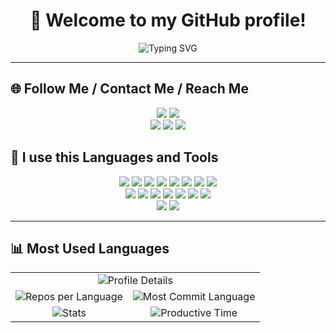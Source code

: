 <!-- 🧁 Text Topper -->
<h1 align="center">👋 Welcome to my GitHub profile!</h1>

<p align="center">
  <img src="https://readme-typing-svg.herokuapp.com?font=Fira+Code&size=22&duration=3000&pause=1000&color=FEC8D8&center=true&vCenter=true&width=550&lines=Hello!+I'm+KEMAL.;I'm+a+Front-end+Developer.;Welcome+to+my+GitHub+profile!;If+you+have+any+questions,;contact+me+via+Telegram,+Teams,+or+Gmail.;I'll+be+happy+to+help!+🧠" alt="Typing SVG">
</p>

---

## 🌐 Follow Me / Contact Me / Reach Me

<p align="center">  
  <a href="mailto:kemalatayew913@gmail.com"><img src="https://img.shields.io/badge/Gmail-222?style=for-the-badge&logo=gmail&logoColor=red"/></a>
  <a href="https://t.me/kemal_studio" target="_blank"><img src="https://img.shields.io/badge/Telegram-222?style=for-the-badge&logo=telegram&logoColor=blue"/></a>
  <br/>
  <a href="https://tiktok.com/"><img src="https://img.shields.io/badge/TikTok-222?style=for-the-badge&logo=tiktok&logoColor=black"/></a>
  <a href="https://instagram.com/"><img src="https://img.shields.io/badge/Instagram-222.svg?style=for-the-badge&logo=instagram&logoColor=red"/></a>
  <a href="https://teams.microsoft.com/l/chat/0/0?users=kemalatayew913@outlook.com" target="_blank"><img src="https://img.shields.io/badge/Microsoft%20Teams-222?style=for-the-badge&logo=teams&logoColor=blue"/></a>
</p>

## 🧰 I use this Languages and Tools

<p align="center">
  <img src="https://img.shields.io/badge/HTML-222?style=for-the-badge&logo=html5&logoColor=red"/>
  <img src="https://img.shields.io/badge/CSS-222?style=for-the-badge&logo=css&logoColor=blue"/>
  <img src="https://img.shields.io/badge/PHP-222?style=for-the-badge&logo=php&logoColor=blue"/>
  <img src="https://img.shields.io/badge/SASS-222?style=for-the-badge&logo=sass&logoColor=pink"/>
  <img src="https://img.shields.io/badge/Laravel-222?style=for-the-badge&logo=laravel&logoColor=red"/>
  <img src="https://img.shields.io/badge/JavaScript-222?style=for-the-badge&logo=javascript&logoColor=yellow"/>
  <img src="https://img.shields.io/badge/MySQL-222?style=for-the-badge&logo=mysql&logoColor=blue"/>
  <img src="https://img.shields.io/badge/PostgreSQL-222?style=for-the-badge&logo=postgresql&logoColor=blue"/>
  <br/>
  <img src="https://img.shields.io/badge/Figma-222?style=for-the-badge&logo=figma&logoColor=white"/>
  <img src="https://img.shields.io/badge/GitHub-222?style=for-the-badge&logo=github&logoColor=black"/>
  <img src="https://img.shields.io/badge/Bootstrap-222?style=for-the-badge&logo=bootstrap&logoColor=blue"/>
  <img src="https://img.shields.io/badge/jquery-222?style=for-the-badge&logo=jquery&logoColor=white"/>
  <img src="https://img.shields.io/badge/phpMyAdmin-222?style=for-the-badge&logo=phpMyAdmin&logoColor=yellow"/>
  <img src="https://img.shields.io/badge/XAMPP-222?style=for-the-badge&logo=xampp&logoColor=orange"/>
  <img src="https://img.shields.io/badge/.env-222?style=for-the-badge&logo=dotenv&logoColor=orange"/>
  <br/>
  <img src="https://img.shields.io/badge/React-222?style=for-the-badge&logo=react&logoColor=blue"/>
  <img src="https://img.shields.io/badge/json-222?style=for-the-badge&logo=json&logoColor=white"/>
</p>

---

## 📊 Most Used Languages
<table>
  <tr>
    <td colspan="2" align="center">
      <img src="https://github-profile-summary-cards.vercel.app/api/cards/profile-details?username=Kemalstudio&theme=solarized" alt="Profile Details"/>
    </td>
  </tr>
  <tr>
    <td align="center">
      <img src="https://github-profile-summary-cards.vercel.app/api/cards/repos-per-language?username=Kemalstudio&theme=solarized" alt="Repos per Language"/>
    </td>
    <td align="center">
      <img src="https://github-profile-summary-cards.vercel.app/api/cards/most-commit-language?username=Kemalstudio&theme=solarized" alt="Most Commit Language"/>
    </td>
  </tr>
  <tr>
    <td align="center">
      <img src="https://github-profile-summary-cards.vercel.app/api/cards/stats?username=Kemalstudio&theme=solarized" alt="Stats"/>
    </td>
    <td align="center">
      <img src="https://github-profile-summary-cards.vercel.app/api/cards/productive-time?username=Kemalstudio&theme=solarized" alt="Productive Time"/>
    </td>
  </tr>
</table>
